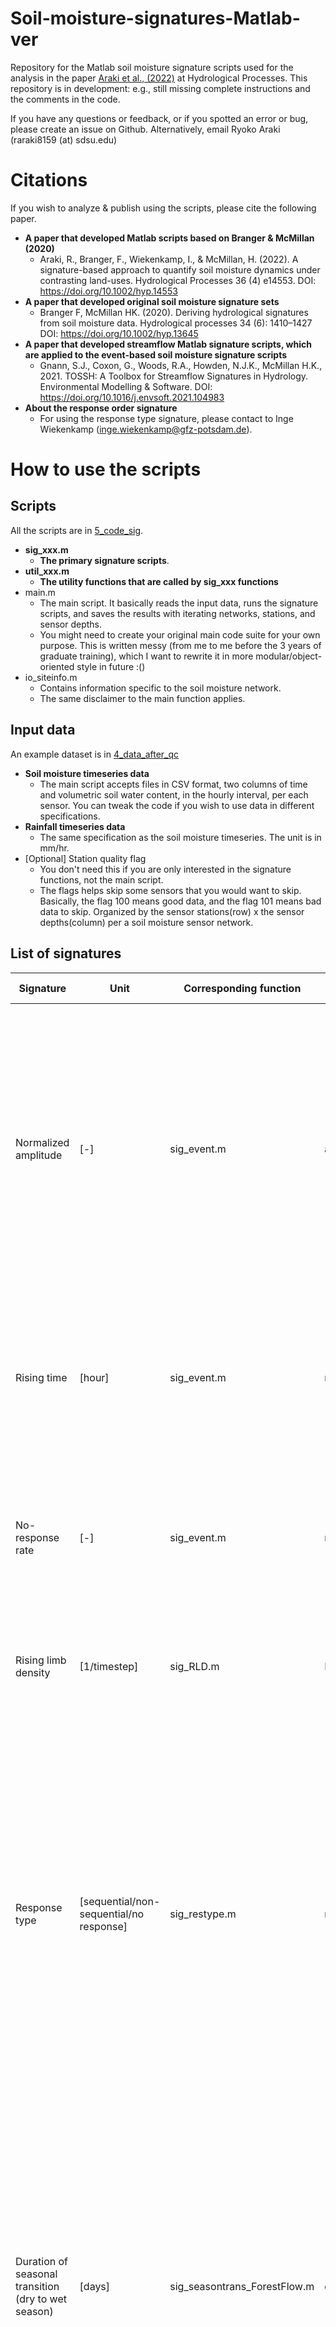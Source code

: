 # Soil-moisture-signatures-Matlab-ver
Repository for the Matlab soil moisture signature scripts used for the analysis in the paper [Araki et al., (2022)](https://doi.org/10.1002/hyp.14553) at Hydrological Processes. This repository is in development: e.g., still missing complete instructions and the comments in the code.

If you have any questions or feedback, or if you spotted an error or bug, please create an issue on Github. Alternatively, email Ryoko Araki (raraki8159 (at) sdsu.edu)

# Citations 
If you wish to analyze & publish using the scripts, please cite the following paper. 
- **A paper that developed Matlab scripts based on Branger & McMillan (2020)**
    - Araki, R., Branger, F., Wiekenkamp, I., & McMillan, H. (2022). A signature-based approach to quantify soil moisture dynamics under contrasting land-uses. Hydrological Processes 36 (4) e14553. DOI: https://doi.org/10.1002/hyp.14553
- **A paper that developed original soil moisture signature sets**
    - Branger F, McMillan HK. (2020). Deriving hydrological signatures from soil moisture data. Hydrological processes 34 (6): 1410–1427 DOI: https://doi.org/10.1002/hyp.13645
- **A paper that developed streamflow Matlab signature scripts, which are applied to the event-based soil moisture signature scripts**
    - Gnann, S.J., Coxon, G., Woods, R.A., Howden, N.J.K., McMillan H.K., 2021. TOSSH: A Toolbox for Streamflow Signatures in Hydrology. Environmental Modelling & Software. DOI: https://doi.org/10.1016/j.envsoft.2021.104983
- **About the response order signature**
    - For using the response type signature, please contact to Inge Wiekenkamp (inge.wiekenkamp@gfz-potsdam.de). 

# How to use the scripts
## Scripts
All the scripts are in [5_code_sig](https://github.com/RY4GIT/Soil-moisture-signatures-Matlab-ver/tree/main/5_code_sig).
- **sig_xxx.m**
    -  **The primary signature scripts**. 
- **util_xxx.m**
    - **The utility functions that are called by sig_xxx functions**
- main.m
    - The main script. It basically reads the input data, runs the signature scripts, and saves the results with iterating networks, stations, and sensor depths.
    - You might need to create your original main code suite for your own purpose. This is written messy (from me to me before the 3 years of graduate training), which I want to rewrite it in more modular/object-oriented style in future :() 
- io_siteinfo.m
    - Contains information specific to the soil moisture network. 
    - The same disclaimer to the main function applies. 

## Input data
An example dataset is in [4_data_after_qc](https://github.com/RY4GIT/Soil-moisture-signatures-Matlab-ver/tree/main/4_data_after_qc/HB_F_cleaned_csv)
- **Soil moisture timeseries data**
    - The main script accepts files in CSV format, two columns of time and volumetric soil water content, in the hourly interval, per each sensor. You can tweak the code if you wish to use data in different specifications. 
- **Rainfall timeseries data**
    - The same specification as the soil moisture timeseries. The unit is in mm/hr. 
- [Optional] Station quality flag
    - You don't need this if you are only interested in the signature functions, not the main script. 
    - The flags helps skip some sensors that you would want to skip. Basically, the flag 100 means good data, and the flag 101 means bad data to skip. Organized by the sensor stations(row) x the sensor depths(column) per a soil moisture sensor network.
    

## List of signatures
| Signature                 | Unit                      | Corresponding function    | Output abbreviation   | Description |
| -------------             | -------------         | -------------             | -------------             | ------------- |
| Normalized amplitude      | [-]                       | sig_event.m               | amplitude             | Event amplitude was calculated as the difference between the soil moisture values at their maximum and at the start of the event, normalized using estimated field capacity and wilting point at the station  |
| Rising time               | [hour]                    | sig_event.m               | risingtime            | For each event, event rising time was calculated as the time-lag from the start of an event to the soil moisture peak  |
| No-response rate          | [-]                       | sig_event.m               | noresrate             | No-response rate was calculated as the number of events with no response divided by the number of all events  |
| Rising limb density       | [1/timestep]              | sig_RLD.m                 | RLD                   | Rising limb density was calculated as the inverse of the average rising time of all events |
| Response type             | [sequential/non-sequential/no response]               | sig_restype.m             | restype               | Response type was classified as ‘sequential’ when the response order was sequential from the shallow to the deeper sensor; as ‘non-sequential’ when the order of response times is non-sequential for at least one sensor; ‘No-response’ was assigned when none of the sensors responded |
| Duration of seasonal transition (dry to wet season)       | [days]            | sig_seasontrans_ForestFlow.m  | duration_dry2wet_p    | Seasonal transition signatures were calculated by fitting a piecewise linear model to the soil moisture timeseries for each wet-to-dry and dry-to-wet transition period. Transition duration was defined as the length of time between the start and the end day |
| Start date of seasonal transition (dry to wet season)     | [day of the year] | sig_seasontrans_ForestFlow.m  | sdate_dry2wet_p       | The start and end days of the transition were defined as the inflection points of the piecewise linear model, expressed in the day of the year.  |
| End date of seasonal transition (dry to wet season)       | [day of the year] | sig_seasontrans_ForestFlow.m  | edate_dry2wet_p       | Same as above  |
| Estimated field capacity  | [m3/m3]               | sig_fcwp.m                | fc                    | We calculated the estimated field capacity and wilting point as the peaks of the soil moisture PDF. First, peaks of the soil moisture PDF were detected. The peak with the largest volumetric soil moisture content was defined as the estimated field capacity |
| Estiamted wilting point   | [m3/m3]               | sig_fcwp.m                | wp                    |  The peak with the smallest volumetric soil moisture content was defined as the estimated wilting point |
| Distribution type         | [uni/bi/multi-modal]  | sig_pdf.m                 | disttype              | Soil moisture PDFs were classified according to the number of peaks into ‘unimodal’ (one peak), ‘bimodal’ (two peaks), or ‘multimodal’ (three or more peaks) |

![alt text](./readme/signature_schematics.png)
